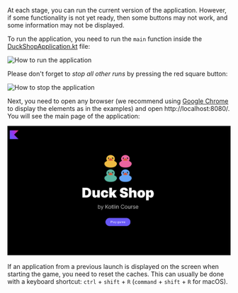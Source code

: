 At each stage, you can run the current version of the application.
However, if some functionality is not yet ready,
then some buttons may not work, and some information may not be displayed.

To run the application, you need to run the `main` function inside
the [DuckShopApplication.kt](./src/main/kotlin/org/jetbrains/kotlin/course/duck/shop/DuckShopApplication.kt) file:

![How to run the application](TODO)

Please don't forget to _stop all other runs_ by pressing the red square button:

![How to stop the application](TODO)

Next, you need to open any browser (we recommend using [Google Chrome](https://www.google.com/chrome/) to display the elements as in the examples)
and open http://localhost:8080/. You will see the main page of the application:

![The main page of the application](../../utils/src/main/resources/images/duck/shop/states/main_page.png)

<div class="hint" title="The application from the last launch is displayed">

If an application from a previous launch is displayed on the screen when starting the game, you need to reset the caches.
This can usually be done with a keyboard shortcut: `ctrl` + `shift` + `R` (`command` + `shift` + `R` for macOS).
</div>
